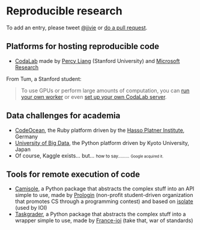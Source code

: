 # Reproducible research

To add an entry, please tweet [@jjvie](https://twitter.com/jjvie) or [do a pull request](https://github.com/jilljenn/las2017).

## Platforms for hosting reproducible code

- [CodaLab](https://worksheets.codalab.org) made by [Percy Liang](https://cs.stanford.edu/~pliang/) (Stanford University) and [Microsoft Research](https://www.microsoft.com/en-us/research/project/codalab/)

From Tum, a Stanford student:

> To use GPUs or perform large amounts of computation, you can [run your own worker](https://github.com/codalab/codalab-worksheets/wiki/Execution#running-your-own-worker) or even [set up your own CodaLab server](https://github.com/codalab/codalab-worksheets/wiki/Server-Setup).

<!-- <blockquote class="twitter-tweet" data-lang="fr"><p lang="en" dir="ltr">Talking about reproducible research at <a href="https://twitter.com/hashtag/las17ed?src=hash">#las17ed</a> → the platform built by Stanford University and Microsoft Research: <a href="https://t.co/lAaCfklChD">https://t.co/lAaCfklChD</a></p>&mdash; Jill-Jênn Vie (@jjvie) <a href="https://twitter.com/jjvie/status/855153523528523776">20 avril 2017</a></blockquote> <script async src="//platform.twitter.com/widgets.js" charset="utf-8"></script> -->

## Data challenges for academia

- [CodeOcean](https://github.com/openHPI/codeocean), the Ruby platform driven by the [Hasso Platner Institute](https://en.wikipedia.org/wiki/Hasso_Plattner_Institute), Germany
- [University of Big Data](http://universityofbigdata.net/?lang=en), the Python platform driven by Kyoto University, Japan
- Of course, Kaggle exists… but… <small>how to say………</small> <small><small>Google acquired it.</small></small>

## Tools for remote execution of code

- [Camisole](https://camisole.prologin.org), a Python package that abstracts the complex stuff into an API simple to use, made by [Prologin](https://prologin.org) (non-profit student-driven organization that promotes CS through a programming contest) and based on [isolate](https://github.com/ioi/isolate) (used by IOI)
- [Taskgrader](https://github.com/France-ioi/taskgrader), a Python package that abstracts the complex stuff into a wrapper simple to use, made by [France-ioi](http://www.france-ioi.org) (take that, war of standards)
